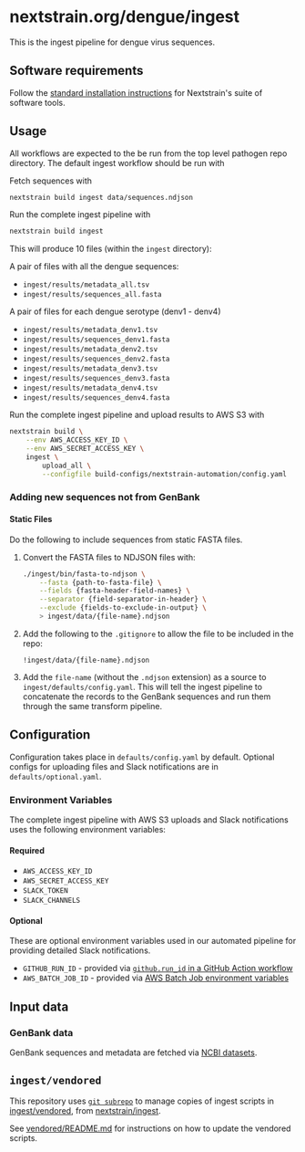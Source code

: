 # nextstrain.org/dengue/ingest

This is the ingest pipeline for dengue virus sequences.

## Software requirements

Follow the [standard installation instructions](https://docs.nextstrain.org/en/latest/install.html) for Nextstrain's suite of software tools.

## Usage

All workflows are expected to the be run from the top level pathogen repo directory.
The default ingest workflow should be run with

Fetch sequences with

```sh
nextstrain build ingest data/sequences.ndjson
```

Run the complete ingest pipeline with

```sh
nextstrain build ingest
```

This will produce 10 files (within the `ingest` directory):

A pair of files with all the dengue sequences:

- `ingest/results/metadata_all.tsv`
- `ingest/results/sequences_all.fasta`

A pair of files for each dengue serotype (denv1 - denv4)

- `ingest/results/metadata_denv1.tsv`
- `ingest/results/sequences_denv1.fasta`
- `ingest/results/metadata_denv2.tsv`
- `ingest/results/sequences_denv2.fasta`
- `ingest/results/metadata_denv3.tsv`
- `ingest/results/sequences_denv3.fasta`
- `ingest/results/metadata_denv4.tsv`
- `ingest/results/sequences_denv4.fasta`

Run the complete ingest pipeline and upload results to AWS S3 with

```sh
nextstrain build \
    --env AWS_ACCESS_KEY_ID \
    --env AWS_SECRET_ACCESS_KEY \
    ingest \
        upload_all \
        --configfile build-configs/nextstrain-automation/config.yaml
```

### Adding new sequences not from GenBank

#### Static Files

Do the following to include sequences from static FASTA files.

1. Convert the FASTA files to NDJSON files with:

    ```sh
    ./ingest/bin/fasta-to-ndjson \
        --fasta {path-to-fasta-file} \
        --fields {fasta-header-field-names} \
        --separator {field-separator-in-header} \
        --exclude {fields-to-exclude-in-output} \
        > ingest/data/{file-name}.ndjson
    ```

2. Add the following to the `.gitignore` to allow the file to be included in the repo:

    ```gitignore
    !ingest/data/{file-name}.ndjson
    ```

3. Add the `file-name` (without the `.ndjson` extension) as a source to `ingest/defaults/config.yaml`. This will tell the ingest pipeline to concatenate the records to the GenBank sequences and run them through the same transform pipeline.

## Configuration

Configuration takes place in `defaults/config.yaml` by default.
Optional configs for uploading files and Slack notifications are in `defaults/optional.yaml`.

### Environment Variables

The complete ingest pipeline with AWS S3 uploads and Slack notifications uses the following environment variables:

#### Required

- `AWS_ACCESS_KEY_ID`
- `AWS_SECRET_ACCESS_KEY`
- `SLACK_TOKEN`
- `SLACK_CHANNELS`

#### Optional

These are optional environment variables used in our automated pipeline for providing detailed Slack notifications.

- `GITHUB_RUN_ID` - provided via [`github.run_id` in a GitHub Action workflow](https://docs.github.com/en/actions/learn-github-actions/contexts#github-context)
- `AWS_BATCH_JOB_ID` - provided via [AWS Batch Job environment variables](https://docs.aws.amazon.com/batch/latest/userguide/job_env_vars.html)

## Input data

### GenBank data

GenBank sequences and metadata are fetched via [NCBI datasets](https://www.ncbi.nlm.nih.gov/datasets/docs/v2/download-and-install/).

## `ingest/vendored`

This repository uses [`git subrepo`](https://github.com/ingydotnet/git-subrepo) to manage copies of ingest scripts in [ingest/vendored](./vendored), from [nextstrain/ingest](https://github.com/nextstrain/ingest).

See [vendored/README.md](vendored/README.md#vendoring) for instructions on how to update
the vendored scripts.
